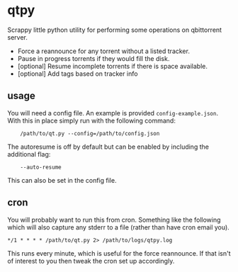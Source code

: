 # qtpy

Scrappy little python utility for performing some operations on qbittorrent server.

 * Force a reannounce for any torrent without a listed tracker.
 * Pause in progress torrents if they would fill the disk.
 * [optional] Resume incomplete torrents if there is space available.
 * [optional] Add tags based on tracker info

## usage

You will need a config file. An example is provided `config-example.json`. With this
in place simply run with the following command:

```
	/path/to/qt.py --config=/path/to/config.json
```

The autoresume is off by default but can be enabled by including the additional flag:

```
	--auto-resume
```

This can also be set in the config file.

## cron

You will probably want to run this from cron. Something like the following which will
also capture any stderr to a file (rather than have cron email you).

```
*/1 * * * * /path/to/qt.py 2> /path/to/logs/qtpy.log
```

This runs every minute, which is useful for the force reannounce. If that isn't of
interest to you then tweak the cron set up accordingly.
